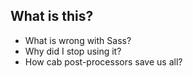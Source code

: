 ## What is this?

* What is wrong with Sass?
* Why did I stop using it?
* How cab post-processors save us all?

